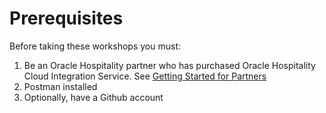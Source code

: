 # Prerequisites

Before taking these workshops you must:

1. Be an Oracle Hospitality partner who has purchased Oracle Hospitality Cloud Integration Service.  See [Getting Started for Partners](https://docs.oracle.com/en/industries/hospitality/integration-platform/ohipu/t_getting_started_for_partners.htm#OHIPU-GettingStartedForPartnersforOracleH-7C79CA4E)
2. Postman installed
3. Optionally, have a Github account
